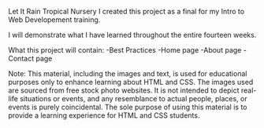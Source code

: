 Let It Rain Tropical Nursery
I created this project as a final for my Intro to Web Developement training.

I will demonstrate what I have learned throughout the entire fourteen weeks.

What this project will contain:
-Best Practices
-Home page
-About page
-Contact page

Note: This material, including the images and text, is used for educational purposes only to enhance learning about HTML and CSS. The images used are sourced from free stock photo websites. It is not intended to depict real-life situations or events, and any resemblance to actual people, places, or events is purely coincidental. The sole purpose of using this material is to provide a learning experience for HTML and CSS students.
